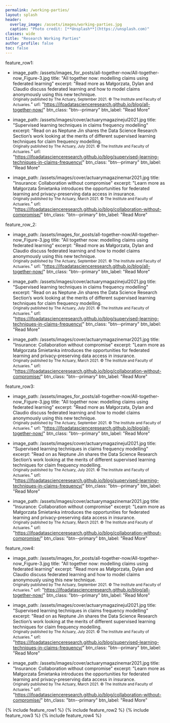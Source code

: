 ```yaml
---
permalink: /working-parties/
layout: splash
header:
  overlay_image: /assets/images/working-parties.jpg
  caption: "Photo credit: [**Unsplash**](https://unsplash.com)"
classes: wide
title: "Research Working Parties"
author_profile: false
toc: false
---
```


feature_row1:

  - image_path: /assets/images_for_posts/all-together-now/All-together-now_Figure-3.jpg
    title: "All together now: modelling claims using federated learning"
    excerpt: "Read more as Małgorzata, Dylan and Claudio discuss federated learning and how to model claims anonymously using this new technique.<br><small>Originally published by The Actuary, September 2021. © The Institute and Faculty of Actuaries.</small>"
    url: "https://ifoadatascienceresearch.github.io/blog/all-together-now/"
    btn_class: "btn--primary"
    btn_label: "Read More"

  - image_path: /assets/images/cover/actuarymagazinejul2021.jpg
    title: "Supervised learning techniques in claims frequency modelling"
    excerpt: "Read on as Neptune Jin shares the Data Science Research Section’s work looking at the merits of different supervised learning techniques for claim frequency modelling.<br><small>Originally published by The Actuary, July 2021. © The Institute and Faculty of Actuaries.</small>"
    url: "https://ifoadatascienceresearch.github.io/blog/supervised-learning-techniques-in-claims-frequency/"
    btn_class: "btn--primary"
    btn_label: "Read More"

  - image_path: /assets/images/cover/actuarymagazinemar2021.jpg
    title: "Insurance: Collaboration without compromise"
    excerpt: "Learn more as Małgorzata Śmietanka introduces the opportunities for federated learning and privacy-preserving data access in insurance. <br><small>Originally published by The Actuary, March 2021. © The Institute and Faculty of Actuaries.</small>"
    url: "https://ifoadatascienceresearch.github.io/blog/collaboration-without-compromise/"
    btn_class: "btn--primary"
    btn_label: "Read More"

feature_row_2:

  - image_path: /assets/images_for_posts/all-together-now/All-together-now_Figure-3.jpg
    title: "All together now: modelling claims using federated learning"
    excerpt: "Read more as Małgorzata, Dylan and Claudio discuss federated learning and how to model claims anonymously using this new technique.<br><small>Originally published by The Actuary, September 2021. © The Institute and Faculty of Actuaries.</small>"
    url: "https://ifoadatascienceresearch.github.io/blog/all-together-now/"
    btn_class: "btn--primary"
    btn_label: "Read More"

  - image_path: /assets/images/cover/actuarymagazinejul2021.jpg
    title: "Supervised learning techniques in claims frequency modelling"
    excerpt: "Read on as Neptune Jin shares the Data Science Research Section’s work looking at the merits of different supervised learning techniques for claim frequency modelling.<br><small>Originally published by The Actuary, July 2021. © The Institute and Faculty of Actuaries.</small>"
    url: "https://ifoadatascienceresearch.github.io/blog/supervised-learning-techniques-in-claims-frequency/"
    btn_class: "btn--primary"
    btn_label: "Read More"

  - image_path: /assets/images/cover/actuarymagazinemar2021.jpg
    title: "Insurance: Collaboration without compromise"
    excerpt: "Learn more as Małgorzata Śmietanka introduces the opportunities for federated learning and privacy-preserving data access in insurance. <br><small>Originally published by The Actuary, March 2021. © The Institute and Faculty of Actuaries.</small>"
    url: "https://ifoadatascienceresearch.github.io/blog/collaboration-without-compromise/"
    btn_class: "btn--primary"
    btn_label: "Read More"
    
feature_row3:

  - image_path: /assets/images_for_posts/all-together-now/All-together-now_Figure-3.jpg
    title: "All together now: modelling claims using federated learning"
    excerpt: "Read more as Małgorzata, Dylan and Claudio discuss federated learning and how to model claims anonymously using this new technique.<br><small>Originally published by The Actuary, September 2021. © The Institute and Faculty of Actuaries.</small>"
    url: "https://ifoadatascienceresearch.github.io/blog/all-together-now/"
    btn_class: "btn--primary"
    btn_label: "Read More"

  - image_path: /assets/images/cover/actuarymagazinejul2021.jpg
    title: "Supervised learning techniques in claims frequency modelling"
    excerpt: "Read on as Neptune Jin shares the Data Science Research Section’s work looking at the merits of different supervised learning techniques for claim frequency modelling.<br><small>Originally published by The Actuary, July 2021. © The Institute and Faculty of Actuaries.</small>"
    url: "https://ifoadatascienceresearch.github.io/blog/supervised-learning-techniques-in-claims-frequency/"
    btn_class: "btn--primary"
    btn_label: "Read More"

  - image_path: /assets/images/cover/actuarymagazinemar2021.jpg
    title: "Insurance: Collaboration without compromise"
    excerpt: "Learn more as Małgorzata Śmietanka introduces the opportunities for federated learning and privacy-preserving data access in insurance. <br><small>Originally published by The Actuary, March 2021. © The Institute and Faculty of Actuaries.</small>"
    url: "https://ifoadatascienceresearch.github.io/blog/collaboration-without-compromise/"
    btn_class: "btn--primary"
    btn_label: "Read More"

feature_row4:

  - image_path: /assets/images_for_posts/all-together-now/All-together-now_Figure-3.jpg
    title: "All together now: modelling claims using federated learning"
    excerpt: "Read more as Małgorzata, Dylan and Claudio discuss federated learning and how to model claims anonymously using this new technique.<br><small>Originally published by The Actuary, September 2021. © The Institute and Faculty of Actuaries.</small>"
    url: "https://ifoadatascienceresearch.github.io/blog/all-together-now/"
    btn_class: "btn--primary"
    btn_label: "Read More"

  - image_path: /assets/images/cover/actuarymagazinejul2021.jpg
    title: "Supervised learning techniques in claims frequency modelling"
    excerpt: "Read on as Neptune Jin shares the Data Science Research Section’s work looking at the merits of different supervised learning techniques for claim frequency modelling.<br><small>Originally published by The Actuary, July 2021. © The Institute and Faculty of Actuaries.</small>"
    url: "https://ifoadatascienceresearch.github.io/blog/supervised-learning-techniques-in-claims-frequency/"
    btn_class: "btn--primary"
    btn_label: "Read More"

  - image_path: /assets/images/cover/actuarymagazinemar2021.jpg
    title: "Insurance: Collaboration without compromise"
    excerpt: "Learn more as Małgorzata Śmietanka introduces the opportunities for federated learning and privacy-preserving data access in insurance. <br><small>Originally published by The Actuary, March 2021. © The Institute and Faculty of Actuaries.</small>"
    url: "https://ifoadatascienceresearch.github.io/blog/collaboration-without-compromise/"
    btn_class: "btn--primary"
    btn_label: "Read More"


{% include feature_row1 %}
{% include feature_row2 %}
{% include feature_row3 %}
{% include feature_row4 %}

